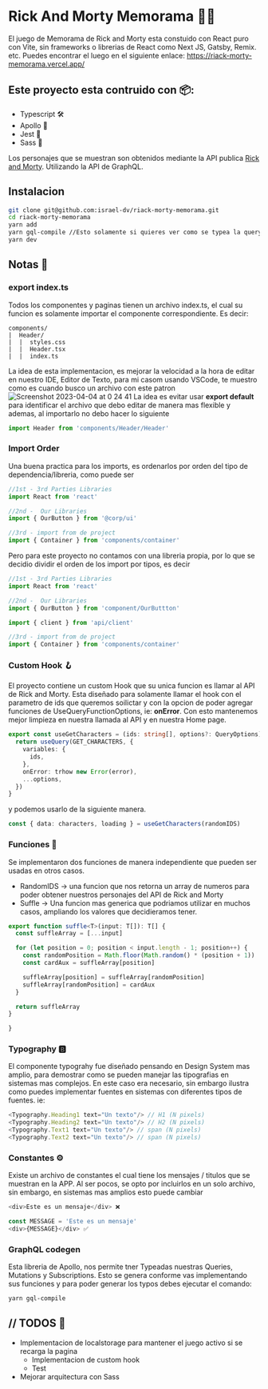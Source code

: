 # Rick And Morty Memorama 👾🧪
 
El juego de Memorama de Rick and Morty esta constuido con React puro con Vite, sin frameworks o librerias de React como Next JS, Gatsby, Remix. etc.
Puedes encontrar el luego en el siguiente enlace: https://riack-morty-memorama.vercel.app/

## Este proyecto esta contruido con 📦:
- Typescript 🛠️
- Apollo 🚀
- Jest 🧪
- Sass 💅

Los personajes que se muestran son obtenidos mediante la API publica [Rick and Morty](https://rickandmortyapi.com/). Utilizando la API de GraphQL.

## Instalacion
```bash
git clone git@github.com:israel-dv/riack-morty-memorama.git
cd riack-morty-memorama
yarn add
yarn gql-compile //Esto solamente si quieres ver como se typea la query implementada con Apollo GQL
yarn dev
```

## Notas 📝
### export index.ts
Todos los componentes y paginas tienen un archivo index.ts, el cual su funcion es solamente importar el componente correspondiente. Es decir:
```
components/
|  Header/
|  |  styles.css
|  |  Header.tsx
|  |  index.ts
```
La idea de esta implementacion, es mejorar la velocidad a la hora de editar en nuestro IDE, Editor de Texto, para mi casom usando VSCode, te muestro como es cuando busco un archivo con este patron![Screenshot 2023-04-04 at 0 24 41](https://user-images.githubusercontent.com/18078522/229705784-b5e32b56-0a28-45f4-9ee4-0d386d32f19e.png)
La idea es evitar usar **export default** para identificar el archivo que debo editar de manera mas flexible y ademas, al importarlo no debo hacer lo siguiente
```typescript
import Header from 'components/Header/Header'
```


### Import Order
Una buena practica para los imports, es ordenarlos por orden del tipo de dependencia/libreria, como puede ser
```typescript
//1st - 3rd Parties Libraries
import React from 'react'

//2nd -  Our Libraries
import { OurButton } from '@corp/ui'

//3rd - import from de project
import { Container } from 'components/container'
```
Pero para este proyecto no contamos con una libreria propia, por lo que se decidio dividir el orden de los import por tipos, es decir

```typescript
//1st - 3rd Parties Libraries
import React from 'react'

//2nd -  Our Libraries
import { OurButton } from 'component/OurButtton'

import { client } from 'api/client'

//3rd - import from de project
import { Container } from 'components/container'
```
### Custom Hook 🪝
El proyecto contiene un custom Hook que su unica funcion es llamar al API de Rick and Morty. Esta diseñado para solamente llamar el hook con el parametro de ids que queremos soilictar y con la opcion de poder agregar funciones de UseQueryFunctionOptions, ie: **onError**. Con esto mantenemos mejor limpieza en nuestra llamada al API y en nuestra Home page.
```typescript
export const useGetCharacters = (ids: string[], options?: QueryOptions) => {
  return useQuery(GET_CHARACTERS, {
    variables: {
      ids,
    },
    onError: trhow new Error(error),
    ...options,
  })
}
```
y podemos usarlo de la siguiente manera. 
```typescript
const { data: characters, loading } = useGetCharacters(randomIDS)
```

### Funciones 🧩
Se implementaron dos funciones de manera independiente que pueden ser usadas en otros casos.
- RandomIDS -> una funcion que nos retorna un array de numeros para poder obtener nuestros personajes del API de Rick and Morty
- Suffle -> Una funcion mas generica que podriamos utilizar en muchos casos, ampliando los valores que decidieramos tener. 
```typescript
export function suffle<T>(input: T[]): T[] {
  const suffleArray = [...input]

  for (let position = 0; position < input.length - 1; position++) {
    const randomPosition = Math.floor(Math.random() * (position + 1))
    const cardAux = suffleArray[position]

    suffleArray[position] = suffleArray[randomPosition]
    suffleArray[randomPosition] = cardAux
  }

  return suffleArray
}

}

```

### Typography 🅱
El componente typograhy fue diseñado pensando en Design System mas amplio, para demostrar como se pueden manejar las tipografias en sistemas mas complejos. En este caso era necesario, sin embargo ilustra como puedes implementar fuentes en sistemas con diferentes tipos de fuentes. ie:

```typescript
<Typography.Heading1 text="Un texto"/> // H1 (N pixels)
<Typography.Heading2 text="Un texto"/> // H2 (N pixels)
<Typography.Text1 text="Un texto"/> // span (N pixels)
<Typography.Text2 text="Un texto"/> // span (N pixels)
```
### Constantes ⚙️
Existe un archivo de constantes el cual tiene los mensajes / titulos que se muestran en la APP. Al ser pocos, se opto por incluirlos en un solo archivo, sin embargo, en sistemas mas amplios esto puede cambiar

```typescript
<div>Este es un mensaje</div> ❌
```
```typescript
const MESSAGE = 'Este es un mensaje'
<div>{MESSAGE}</div> ✅
```

### GraphQL codegen
Esta libreria de Apollo, nos permite tner Typeadas nuestras Queries, Mutations y Subscriptions. Esto se genera conforme vas implementando sus funciones y para poder generar los typos debes ejecutar el comando:
```bash
yarn gql-compile
```

## // TODOS 👀
- Implementacion de localstorage para mantener el juego activo si se recarga la pagina
  - Implementacion de custom hook
  - Test
- Mejorar arquitectura con Sass
